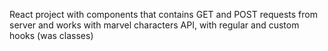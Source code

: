 React project with components that contains GET and POST requests from server and works with marvel characters API, with regular and custom hooks (was classes)
